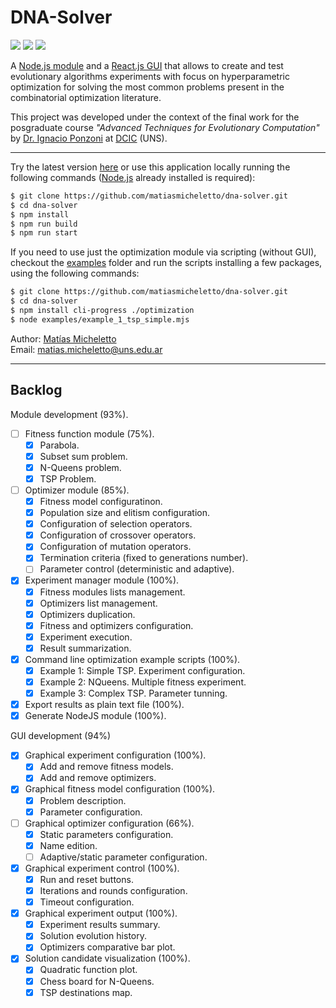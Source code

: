 # DNA-Solver

<p align="">
    <img src="https://img.shields.io/github/license/matiasmicheletto/dna-solver">
    <img src="https://img.shields.io/github/package-json/v/matiasmicheletto/dna-solver">
    <img src="https://img.shields.io/website?down_color=red&down_message=offline&style=plastic&up_color=green&up_message=online&url=https%3A%2F%2Fdna-solver.herokuapp.com">
</p>

A [Node.js module](optimization) and a [React.js GUI](client) that allows to create and test evolutionary algorithms experiments with focus on hyperparametric optimization for solving the most common problems present in the combinatorial optimization literature.

This project was developed under the context of the final work for the posgraduate course *"Advanced Techniques for Evolutionary Computation"*  by [Dr. Ignacio Ponzoni](https://cs.uns.edu.ar/~ip/) at [DCIC](https://cs.uns.edu.ar/~devcs/) (UNS).  

---

Try the latest version [here](http://dna-solver.herokuapp.com/) or use this application locally running the following commands ([Node.js](https://nodejs.org/es/) already installed is required):  

```bash
$ git clone https://github.com/matiasmicheletto/dna-solver.git
$ cd dna-solver
$ npm install
$ npm run build
$ npm run start
```

If you need to use just the optimization module via scripting (without GUI), checkout the [examples](examples) folder and run the scripts installing a few packages, using the following commands:  

```bash
$ git clone https://github.com/matiasmicheletto/dna-solver.git
$ cd dna-solver
$ npm install cli-progress ./optimization
$ node examples/example_1_tsp_simple.mjs
```

Author: [Matías Micheletto](https://matiasmicheletto.github.io)  
Email: [matias.micheletto@uns.edu.ar](mailto:matias.micheletto@uns.edu.ar)  

---

## Backlog

Module development (93%).  
- [ ] Fitness function module (75%). 
    - [x] Parabola.  
    - [x] Subset sum problem.  
    - [x] N-Queens problem.  
    - [x] TSP Problem.  
- [ ] Optimizer module (85%).  
    - [x] Fitness model configuratinon.  
    - [x] Population size and elitism configuration.  
    - [x] Configuration of selection operators.  
    - [x] Configuration of crossover operators.  
    - [x] Configuration of mutation operators.  
    - [x] Termination criteria (fixed to generations number).  
    - [ ] Parameter control (deterministic and adaptive).  
- [x] Experiment manager module (100%).  
    - [x] Fitness modules lists management.  
    - [x] Optimizers list management.  
    - [x] Optimizers duplication.  
    - [x] Fitness and optimizers configuration.  
    - [x] Experiment execution.  
    - [x] Result summarization.  
- [x] Command line optimization example scripts (100%).  
    - [x] Example 1: Simple TSP. Experiment configuration.  
    - [x] Example 2: NQueens. Multiple fitness experiment.  
    - [x] Example 3: Complex TSP. Parameter tunning.  
- [x] Export results as plain text file (100%).  
- [x] Generate NodeJS module (100%).  

GUI development (94%)  
- [x] Graphical experiment configuration (100%).  
  - [x] Add and remove fitness models.  
  - [x] Add and remove optimizers.  
- [x] Graphical fitness model configuration (100%).  
  - [x] Problem description.  
  - [x] Parameter configuration.  
- [ ] Graphical optimizer configuration (66%).  
  - [x] Static parameters configuration.  
  - [x] Name edition.  
  - [ ] Adaptive/static parameter configuration.  
- [x] Graphical experiment control (100%).  
  - [x] Run and reset buttons.  
  - [x] Iterations and rounds configuration.  
  - [x] Timeout configuration.   
- [x] Graphical experiment output (100%).  
  - [x] Experiment results summary.  
  - [x] Solution evolution history.  
  - [x] Optimizers comparative bar plot.  
- [x] Solution candidate visualization (100%).  
  - [x] Quadratic function plot.  
  - [x] Chess board for N-Queens.  
  - [x] TSP destinations map.  
